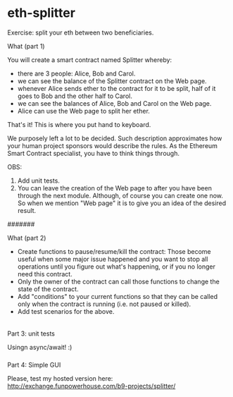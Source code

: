 # eth-splitter
Exercise: split your eth between two beneficiaries.

What (part 1)

You will create a smart contract named Splitter whereby:

- there are 3 people: Alice, Bob and Carol.
- we can see the balance of the Splitter contract on the Web page.
- whenever Alice sends ether to the contract for it to be split, half of it goes to Bob and the other half to Carol.
- we can see the balances of Alice, Bob and Carol on the Web page.
- Alice can use the Web page to split her ether.

That's it! This is where you put hand to keyboard.

We purposely left a lot to be decided. Such description approximates how your human project sponsors would describe the rules. As the Ethereum Smart Contract specialist, you have to think things through.

OBS:
1) Add unit tests.
2) You can leave the creation of the Web page to after you have been through the next module. Although, of course you can create one now. So when we mention "Web page" it is to give you an idea of the desired result.

#######

What (part 2)

- Create functions to pause/resume/kill the contract: Those become useful when some major issue happened and you want to stop all operations until you figure out what's happening, or if you no longer need this contract.
- Only the owner of the contract can call those functions to change the state of the contract.
- Add "conditions" to your current functions so that they can be called only when the contract is running (i.e. not paused or killed).
- Add test scenarios for the above.

######

Part 3: unit tests

Usingn async/await! :)

#####

Part 4: Simple GUI

Please, test my hosted version here: http://exchange.funpowerhouse.com/b9-projects/splitter/